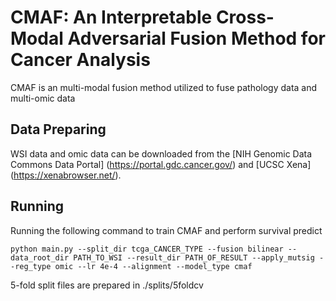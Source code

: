 # CMAF: An Interpretable Cross-Modal Adversarial Fusion Method for Cancer Analysis
CMAF is an multi-modal fusion method utilized to fuse pathology data and multi-omic data

## Data Preparing
WSI data and omic data can be downloaded from the [NIH Genomic Data Commons Data Portal] (https://portal.gdc.cancer.gov/) and [UCSC Xena] (https://xenabrowser.net/).

## Running 
Running the following command to train CMAF and perform survival predict
``` 
python main.py --split_dir tcga_CANCER_TYPE --fusion bilinear --data_root_dir PATH_TO_WSI --result_dir PATH_OF_RESULT --apply_mutsig --reg_type omic --lr 4e-4 --alignment --model_type cmaf
``` 
5-fold split files are prepared in ./splits/5foldcv <br />
